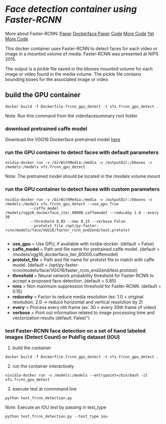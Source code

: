 # *Face detection container using Faster-RCNN*
More about Faster-RCNN: 
[Paper](http://arxiv.org/abs/1506.01497)
[Dockerface Paper](https://arxiv.org/abs/1708.04370)
[Code](https://github.com/natanielruiz/py-faster-rcnn-dockerface)
[More Code](https://github.com/ShaoqingRen/faster_rcnn)
[Yet More Code](https://github.com/rbgirshick/fast-rcnn)

This docker container uses Faster-RCNN to detect faces for each video or image in a mounted volume of media. Faster-RCNN was presented at NIPS 2015. 

The output is a pickle file saved in the bboxes mounted volume for each image or video found in the media volume. The pickle file contains bounding boxes for the associated image or video.

## build the GPU container

```Shell
docker build -f Dockerfile.frcnn_gpu_detect -t vfs.frcnn_gpu_detect .
```

Note: Run this command from the videofacesummary root folder

### download pretrained caffe model

Download the VGG16 Dockerface pretrained model [here](https://www.dropbox.com/s/dhtawqycd32ca9v/vgg16_dockerface_iter_80000.caffemodel)

### run the GPU container to detect faces with default parameters
```Shell
nvidia-docker run -v /dirWithMedia:/media -v /outputDir:/bboxes -v /models:/models vfs.frcnn_gpu_detect 
```

Note: The pretrained model should be located in the /models volume mount

### run the GPU container to detect faces with custom parameters
```Shell
nvidia-docker run -v /dirWithMedia:/media -v /outputDir:/bboxes -v /models:/models vfs.frcnn_gpu_detect --use_gpu True 
           --caffe_model /models/vgg16_dockerface_iter_80000.caffemodel --reduceby 1.0 --every 30
           --threshold 0.85 --nms 0.15 --verbose False
           --prototxt_file /opt/py-faster-rcnn/models/face/VGG16/faster_rcnn_end2end/test.prototxt
  
```

  * **use_gpu** = Use GPU, if available with nvidia-docker. (default = False)
  * **caffe_model** = Path and file name for pretrained caffe model. (default = /models/vgg16_dockerface_iter_80000.caffemodel)
  * **prototxt_file** = Path and file name for prototxt file to match with caffe model. (default = /opt/py-faster-rcnn/models/face/VGG16/faster_rcnn_end2end/test.prototxt)
  * **threshold** = Neural network probability threshold for Faster-RCNN to accept a proposed face detection. (default = 0.85)
  * **nms** = Non maximum suppression threshold for Faster-RCNN. (default = 0.15)
  * **reduceby** = Factor to reduce media resolution (ex: 1.0 = original resolution, 2.0 -> reduce horizontal and vertical resolution by 2)
  * **every** = Process every nth frame (ex: 30 = every 30th frame of video)
  * **verbose** = Print out information related to image processing time and vectorization results (default: False)")
   
### test Faster-RCNN face detection on a set of hand labeled images (Detect Count) or PubFig dataset (IOU)

1. build the container
```Shell
docker build -f Dockerfile.frcnn_gpu_detect -t vfs.frcnn_gpu_detect .
```
2. run the container interactively
```Shell
nividia-docker run -v /models:/models --entrypoint=/bin/bash -it vfs.frcnn_gpu_detect
```
3. execute test at commmand line
```Shell
python test_frcnn_detection.py
```
Note: Execute an IOU test by passing in test_type 
```Shell
python test_frcnn_detection.py --test_type iou
```